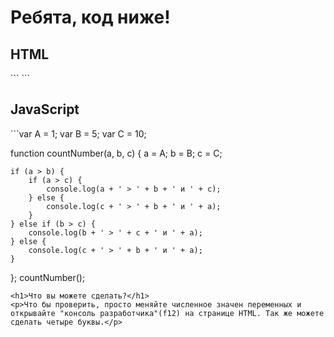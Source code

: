 <h1>Ребята, код ниже!</h1>
<h2>HTML</h2>
```<!DOCTYPE html>
<html lang="en">
<head>
    <meta charset="UTF-8">
    <meta name="viewport" content="width=device-width, initial-scale=1.0">
    <meta http-equiv="X-UA-Compatible" content="ie=edge">
    <title>A, B, C</title>
</head>
<body>
    <script src="./js/script.js"></script>
</body>
</html>
```
<h2>JavaScript</h2>
```var A = 1;
var B = 5;
var C = 10;

function countNumber(a, b, c) {
    a = A;
    b = B;
    c = C;

    if (a > b) {
        if (a > c) {
            console.log(a + ' > ' + b + ' и ' + c);
        } else {
            console.log(c + ' > ' + b + ' и ' + a);
        }
    } else if (b > c) {
        console.log(b + ' > ' + c + ' и ' + a);
    } else {
        console.log(c + ' > ' + b + ' и ' + a);
    }
};
countNumber();
```
<h1>Что вы можете сделать?</h1>
<p>Что бы проверить, просто меняйте численное значен переменных и открывайте "консоль разработчика"(f12) на странице HTML. Так же можете сделать четыре буквы.</p>

